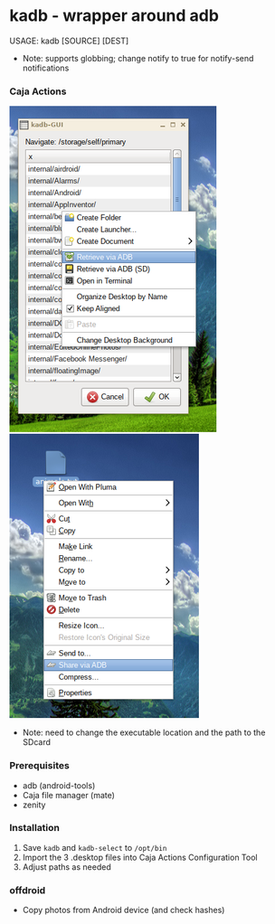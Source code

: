 # kadb - wrapper around adb

USAGE: kadb [SOURCE] [DEST]
- Note: supports globbing; change notify to true for notify-send notifications

### Caja Actions ###
![Retrieve file](screenshot-kadb-retrieve.png)
![Share file](screenshot-kadb-share.png)

- Note: need to change the executable location and the path to the SDcard

### Prerequisites
* adb (android-tools)
* Caja file manager (mate)
* zenity

### Installation
1. Save `kadb` and `kadb-select` to `/opt/bin`
2. Import the 3 .desktop files into Caja Actions Configuration Tool
3. Adjust paths as needed

### offdroid
- Copy photos from Android device (and check hashes)
